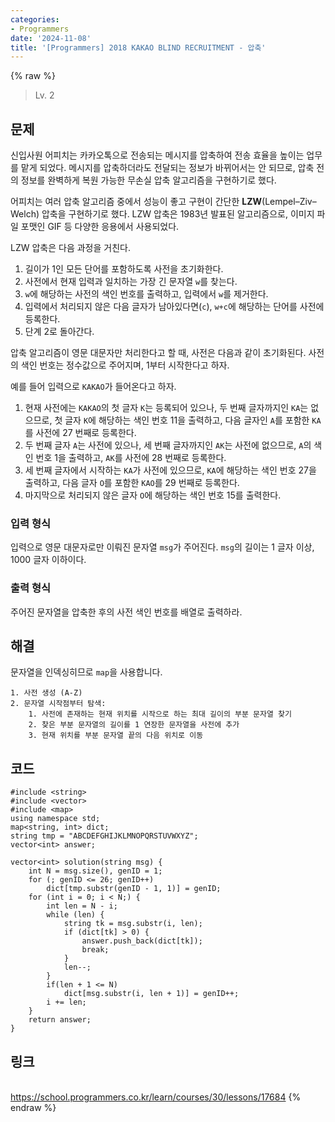 ```yaml
---
categories:
- Programmers
date: '2024-11-08'
title: '[Programmers] 2018 KAKAO BLIND RECRUITMENT - 압축'
---
```


{% raw %}
> Lv. 2<br>

## 문제
신입사원 어피치는 카카오톡으로 전송되는 메시지를 압축하여 전송 효율을 높이는 업무를 맡게 되었다. 메시지를 압축하더라도 전달되는 정보가 바뀌어서는 안 되므로, 압축 전의 정보를 완벽하게 복원 가능한 무손실 압축 알고리즘을 구현하기로 했다.

어피치는 여러 압축 알고리즘 중에서 성능이 좋고 구현이 간단한  **LZW**(Lempel–Ziv–Welch) 압축을 구현하기로 했다. LZW 압축은 1983년 발표된 알고리즘으로, 이미지 파일 포맷인 GIF 등 다양한 응용에서 사용되었다.

LZW 압축은 다음 과정을 거친다.

1.  길이가 1인 모든 단어를 포함하도록 사전을 초기화한다.
2.  사전에서 현재 입력과 일치하는 가장 긴 문자열  `w`를 찾는다.
3.  `w`에 해당하는 사전의 색인 번호를 출력하고, 입력에서  `w`를 제거한다.
4.  입력에서 처리되지 않은 다음 글자가 남아있다면(`c`),  `w+c`에 해당하는 단어를 사전에 등록한다.
5.  단계 2로 돌아간다.

압축 알고리즘이 영문 대문자만 처리한다고 할 때, 사전은 다음과 같이 초기화된다. 사전의 색인 번호는 정수값으로 주어지며, 1부터 시작한다고 하자.

예를 들어 입력으로  `KAKAO`가 들어온다고 하자.

1.  현재 사전에는  `KAKAO`의 첫 글자  `K`는 등록되어 있으나, 두 번째 글자까지인  `KA`는 없으므로, 첫 글자  `K`에 해당하는 색인 번호 11을 출력하고, 다음 글자인  `A`를 포함한  `KA`를 사전에 27 번째로 등록한다.
2.  두 번째 글자  `A`는 사전에 있으나, 세 번째 글자까지인  `AK`는 사전에 없으므로,  `A`의 색인 번호 1을 출력하고,  `AK`를 사전에 28 번째로 등록한다.
3.  세 번째 글자에서 시작하는  `KA`가 사전에 있으므로,  `KA`에 해당하는 색인 번호 27을 출력하고, 다음 글자  `O`를 포함한  `KAO`를 29 번째로 등록한다.
4.  마지막으로 처리되지 않은 글자  `O`에 해당하는 색인 번호 15를 출력한다.

### 입력 형식
입력으로 영문 대문자로만 이뤄진 문자열  `msg`가 주어진다.  `msg`의 길이는 1 글자 이상, 1000 글자 이하이다.

### 출력 형식
주어진 문자열을 압축한 후의 사전 색인 번호를 배열로 출력하라.

## 해결
문자열을 인덱싱히므로 `map`을 사용합니다.

```
1. 사전 생성 (A-Z)
2. 문자열 시작점부터 탐색:
	1. 사전에 존재하는 현재 위치를 시작으로 하는 최대 길이의 부분 문자열 찾기
	2. 찾은 부분 문자열의 길이를 1 연장한 문자열을 사전에 추가
	3. 현재 위치를 부분 문자열 끝의 다음 위치로 이동
```

## 코드
```
#include <string>
#include <vector>
#include <map>
using namespace std;
map<string, int> dict;
string tmp = "ABCDEFGHIJKLMNOPQRSTUVWXYZ";
vector<int> answer;

vector<int> solution(string msg) {
    int N = msg.size(), genID = 1;
    for (; genID <= 26; genID++)
        dict[tmp.substr(genID - 1, 1)] = genID;
    for (int i = 0; i < N;) {
        int len = N - i;
        while (len) {
            string tk = msg.substr(i, len);
            if (dict[tk] > 0) {
                answer.push_back(dict[tk]);
                break;
            }
            len--;
        }
        if(len + 1 <= N)
            dict[msg.substr(i, len + 1)] = genID++;
        i += len;
    }
    return answer;
}
```

## 링크
<br>https://school.programmers.co.kr/learn/courses/30/lessons/17684
{% endraw %}